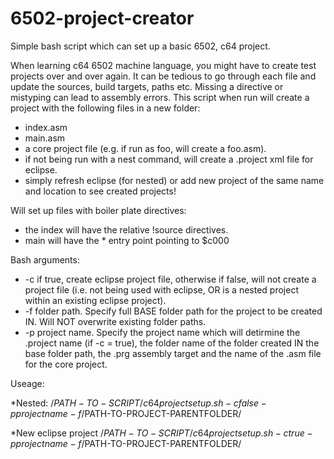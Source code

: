 # 6502-project-creator
Simple bash script which can set up a basic 6502, c64 project. 

When learning c64 6502 machine language, you might have to create test projects over and over again. It can be tedious to go
through each file and update the sources, build targets, paths etc. Missing a directive or mistyping can lead to assembly errors.
This script when run will create a project with the following files in a new folder:

* index.asm
* main.asm
* a core project file (e.g. if run as foo, will create a foo.asm).
* if not being run with a nest command, will create a .project xml file for eclipse.
* simply refresh eclipse (for nested) or add new project of the same name and location to see created projects!

Will set up files with boiler plate directives:

* the index will have the relative !source directives.
* main will have the * entry point pointing to $c000

Bash arguments:

* -c if true, create eclipse project file, otherwise if false, will not create a project file (i.e. not being used with eclipse, OR is a nested project within an existing eclipse project).
* -f folder path. Specify full BASE folder path for the project to be created IN. Will NOT overwrite existing folder paths.
* -p project name. Specify the project name which will detirmine the .project name (if -c = true), the folder name of the folder created IN the base folder path, the .prg assembly target and the name of the .asm file for the core project.

Useage:

*Nested:
/$PATH-TO-SCRIPT/c64projectsetup.sh -c false -p projectname -f /$PATH-TO-PROJECT-PARENTFOLDER/

*New eclipse project
/$PATH-TO-SCRIPT/c64projectsetup.sh -c true -p projectname -f /$PATH-TO-PROJECT-PARENTFOLDER/
